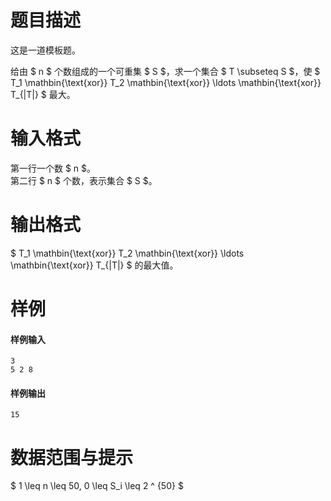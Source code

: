 
# 题目描述

这是一道模板题。

给由 $ n $ 个数组成的一个可重集 $ S $，求一个集合 $ T \subseteq S $，使 $ T_1 \mathbin{\text{xor}} T_2 \mathbin{\text{xor}} \ldots \mathbin{\text{xor}} T_{|T|} $ 最大。

# 输入格式

第一行一个数 $ n $。  
第二行 $ n $ 个数，表示集合 $ S $。

# 输出格式

$ T_1 \mathbin{\text{xor}} T_2 \mathbin{\text{xor}} \ldots \mathbin{\text{xor}} T_{|T|} $ 的最大值。

# 样例

#### 样例输入
```plain
3
5 2 8
```

#### 样例输出
```plain
15
```

# 数据范围与提示

$ 1 \leq n \leq 50, 0 \leq S_i \leq 2 ^ {50} $
			